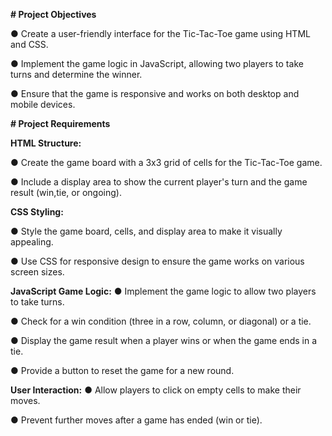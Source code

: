 **# Project Objectives**

● Create a user-friendly interface for the Tic-Tac-Toe game using HTML and CSS.

● Implement the game logic in JavaScript, allowing two players to take turns and determine the winner.

● Ensure that the game is responsive and works on both desktop and mobile devices.
 
 **# Project Requirements**
 
**HTML Structure:**

● Create the game board with a 3x3 grid of cells for the Tic-Tac-Toe game.

● Include a display area to show the current player's turn and the game result (win,tie, or ongoing).

**CSS Styling:**

● Style the game board, cells, and display area to make it visually appealing.

● Use CSS for responsive design to ensure the game works on various screen sizes.

**JavaScript Game Logic:**
● Implement the game logic to allow two players to take turns.

● Check for a win condition (three in a row, column, or diagonal) or a tie.

● Display the game result when a player wins or when the game ends in a tie.

● Provide a button to reset the game for a new round.

**User Interaction:**
● Allow players to click on empty cells to make their moves.

● Prevent further moves after a game has ended (win or tie).
